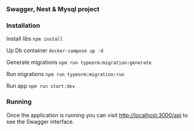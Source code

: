 ### Swagger, Nest & Mysql project

### Installation

Install libs
`npm install`

Up Db container
`docker-compose up -d`

Generate migrations
`npm run typeorm:migration:generate`

Run migrations
`npm run typeorm:migration:run`

Run app
`npm run start:dev`

### Running

Once the application is running you can visit [http://localhost:3000/api](http://localhost:3000/api) to see the Swagger interface.
